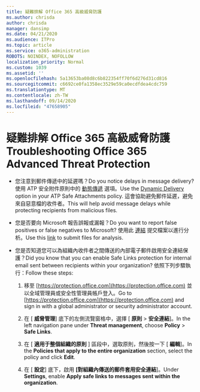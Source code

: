 ```yaml
---
title: 疑難排解 Office 365 高級威脅防護
ms.author: chrisda
author: chrisda
manager: dansimp
ms.date: 04/21/2020
ms.audience: ITPro
ms.topic: article
ms.service: o365-administration
ROBOTS: NOINDEX, NOFOLLOW
localization_priority: Normal
ms.custom: 1039
ms.assetid: ''
ms.openlocfilehash: 5a13653ba08d8c6b822354ff70f6d276d31cd816
ms.sourcegitcommit: c6692ce0fa1358ec3529e59ca0ecdfdea4cdc759
ms.translationtype: MT
ms.contentlocale: zh-TW
ms.lasthandoff: 09/14/2020
ms.locfileid: "47658905"
---
```

# <a name="troubleshooting-office-365-advanced-threat-protection"></a><span data-ttu-id="62971-102">疑難排解 Office 365 高級威脅防護</span><span class="sxs-lookup"><span data-stu-id="62971-102">Troubleshooting Office 365 Advanced Threat Protection</span></span>

- <span data-ttu-id="62971-103">您注意到郵件傳遞中的延遲嗎？</span><span class="sxs-lookup"><span data-stu-id="62971-103">Do you notice delays in message delivery?</span></span> <span data-ttu-id="62971-104">使用 ATP 安全附件原則中的 [動態傳遞](https://docs.microsoft.com/microsoft-365/security/office-365-security/dynamic-delivery-and-previewing) 選項。</span><span class="sxs-lookup"><span data-stu-id="62971-104">Use the [Dynamic Delivery](https://docs.microsoft.com/microsoft-365/security/office-365-security/dynamic-delivery-and-previewing) option in your ATP Safe Attachments policy.</span></span> <span data-ttu-id="62971-105">這會協助避免郵件延遲，避免來自惡意檔的收件者。</span><span class="sxs-lookup"><span data-stu-id="62971-105">This will help avoid message delays while protecting recipients from malicious files.</span></span>

- <span data-ttu-id="62971-106">您是否要向 Microsoft 報告誤報或漏報？</span><span class="sxs-lookup"><span data-stu-id="62971-106">Do you want to report false positives or false negatives to Microsoft?</span></span> <span data-ttu-id="62971-107">使用此 [連結](https://www.microsoft.com/wdsi/filesubmission/) 提交檔案以進行分析。</span><span class="sxs-lookup"><span data-stu-id="62971-107">Use this [link](https://www.microsoft.com/wdsi/filesubmission/) to submit files for analysis.</span></span>

- <span data-ttu-id="62971-108">您是否知道您可以為組織內收件者之間傳送的內部電子郵件啟用安全連結保護？</span><span class="sxs-lookup"><span data-stu-id="62971-108">Did you know that you can enable Safe Links protection for internal email sent between recipients within your organization?</span></span> <span data-ttu-id="62971-109">依照下列步驟執行：</span><span class="sxs-lookup"><span data-stu-id="62971-109">Follow these steps:</span></span>

  1. <span data-ttu-id="62971-110">移至 [https://protection.office.com](https://protection.office.com) 並以全域管理員或安全性管理員帳戶登入。</span><span class="sxs-lookup"><span data-stu-id="62971-110">Go to [https://protection.office.com](https://protection.office.com) and sign in with a global administrator or security administrator account.</span></span>

  2. <span data-ttu-id="62971-111">在 [ **威脅管理**] 底下的左側流覽窗格中，選擇 [ **原則** \> **安全連結**]。</span><span class="sxs-lookup"><span data-stu-id="62971-111">In the left navigation pane under **Threat management**, choose **Policy** \> **Safe Links**.</span></span>

  3. <span data-ttu-id="62971-112">在 [ **適用于整個組織的原則** ] 區段中，選取原則，然後按一下 [ **編輯**]。</span><span class="sxs-lookup"><span data-stu-id="62971-112">In the **Policies that apply to the entire organization** section, select the policy and click **Edit**.</span></span>

  4. <span data-ttu-id="62971-113">在 [ **設定**] 底下，啟用 **[對組織內傳送的郵件套用安全連結**]。</span><span class="sxs-lookup"><span data-stu-id="62971-113">Under **Settings**, enable **Apply safe links to messages sent within the organization**.</span></span>
